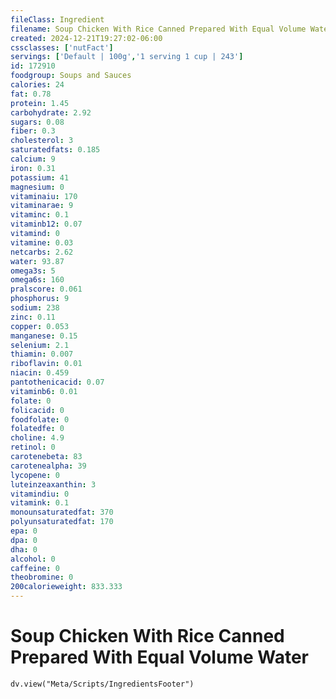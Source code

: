 ```yaml
---
fileClass: Ingredient
filename: Soup Chicken With Rice Canned Prepared With Equal Volume Water
created: 2024-12-21T19:27:02-06:00
cssclasses: ['nutFact']
servings: ['Default | 100g','1 serving 1 cup | 243']
id: 172910
foodgroup: Soups and Sauces
calories: 24
fat: 0.78
protein: 1.45
carbohydrate: 2.92
sugars: 0.08
fiber: 0.3
cholesterol: 3
saturatedfats: 0.185
calcium: 9
iron: 0.31
potassium: 41
magnesium: 0
vitaminaiu: 170
vitaminarae: 9
vitaminc: 0.1
vitaminb12: 0.07
vitamind: 0
vitamine: 0.03
netcarbs: 2.62
water: 93.87
omega3s: 5
omega6s: 160
pralscore: 0.061
phosphorus: 9
sodium: 238
zinc: 0.11
copper: 0.053
manganese: 0.15
selenium: 2.1
thiamin: 0.007
riboflavin: 0.01
niacin: 0.459
pantothenicacid: 0.07
vitaminb6: 0.01
folate: 0
folicacid: 0
foodfolate: 0
folatedfe: 0
choline: 4.9
retinol: 0
carotenebeta: 83
carotenealpha: 39
lycopene: 0
luteinzeaxanthin: 3
vitamindiu: 0
vitamink: 0.1
monounsaturatedfat: 370
polyunsaturatedfat: 170
epa: 0
dpa: 0
dha: 0
alcohol: 0
caffeine: 0
theobromine: 0
200calorieweight: 833.333
---
```


# Soup Chicken With Rice Canned Prepared With Equal Volume Water

```dataviewjs
dv.view("Meta/Scripts/IngredientsFooter")
```